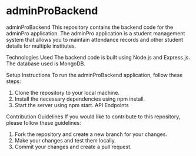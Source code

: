 # adminProBackend
adminProBackend
This repository contains the backend code for the adminPro application. The adminPro application is a student management system that allows you to maintain attendance records and other student details for multiple institutes.

Technologies Used
The backend code is built using Node.js and Express.js. The database used is MongoDB.

Setup Instructions
To run the adminProBackend application, follow these steps:

1. Clone the repository to your local machine.
2. Install the necessary dependencies using npm install.
3. Start the server using npm start.
API Endpoints

Contribution Guidelines
If you would like to contribute to this repository, please follow these guidelines:

1. Fork the repository and create a new branch for your changes.
2. Make your changes and test them locally.
3. Commit your changes and create a pull request.
